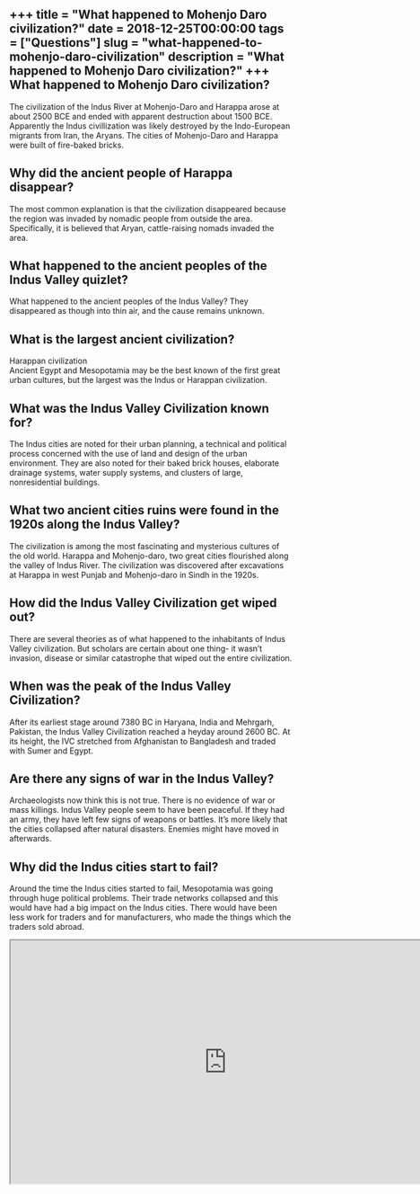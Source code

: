 +++
title = "What happened to Mohenjo Daro civilization?"
date = 2018-12-25T00:00:00
tags = ["Questions"]
slug = "what-happened-to-mohenjo-daro-civilization"
description = "What happened to Mohenjo Daro civilization?"
+++
What happened to Mohenjo Daro civilization?
-------------------------------------------

The civilization of the Indus River at Mohenjo-Daro and Harappa arose at about 2500 BCE and ended with apparent destruction about 1500 BCE. Apparently the Indus civillization was likely destroyed by the Indo-European migrants from Iran, the Aryans. The cities of Mohenjo-Daro and Harappa were built of fire-baked bricks.

Why did the ancient people of Harappa disappear?
------------------------------------------------

The most common explanation is that the civilization disappeared because the region was invaded by nomadic people from outside the area. Specifically, it is believed that Aryan, cattle-raising nomads invaded the area.

What happened to the ancient peoples of the Indus Valley quizlet?
-----------------------------------------------------------------

What happened to the ancient peoples of the Indus Valley? They disappeared as though into thin air, and the cause remains unknown.

What is the largest ancient civilization?
-----------------------------------------

Harappan civilization  
Ancient Egypt and Mesopotamia may be the best known of the first great urban cultures, but the largest was the Indus or Harappan civilization.

What was the Indus Valley Civilization known for?
-------------------------------------------------

The Indus cities are noted for their urban planning, a technical and political process concerned with the use of land and design of the urban environment. They are also noted for their baked brick houses, elaborate drainage systems, water supply systems, and clusters of large, nonresidential buildings.

What two ancient cities ruins were found in the 1920s along the Indus Valley?
-----------------------------------------------------------------------------

The civilization is among the most fascinating and mysterious cultures of the old world. Harappa and Mohenjo-daro, two great cities flourished along the valley of Indus River. The civilization was discovered after excavations at Harappa in west Punjab and Mohenjo-daro in Sindh in the 1920s.

How did the Indus Valley Civilization get wiped out?
----------------------------------------------------

There are several theories as of what happened to the inhabitants of Indus Valley civilization. But scholars are certain about one thing- it wasn’t invasion, disease or similar catastrophe that wiped out the entire civilization.

When was the peak of the Indus Valley Civilization?
---------------------------------------------------

After its earliest stage around 7380 BC in Haryana, India and Mehrgarh, Pakistan, the Indus Valley Civilization reached a heyday around 2600 BC. At its height, the IVC stretched from Afghanistan to Bangladesh and traded with Sumer and Egypt.

Are there any signs of war in the Indus Valley?
-----------------------------------------------

Archaeologists now think this is not true. There is no evidence of war or mass killings. Indus Valley people seem to have been peaceful. If they had an army, they have left few signs of weapons or battles. It’s more likely that the cities collapsed after natural disasters. Enemies might have moved in afterwards.

Why did the Indus cities start to fail?
---------------------------------------

Around the time the Indus cities started to fail, Mesopotamia was going through huge political problems. Their trade networks collapsed and this would have had a big impact on the Indus cities. There would have been less work for traders and for manufacturers, who made the things which the traders sold abroad.

<iframe allow="accelerometer; autoplay; clipboard-write; encrypted-media; gyroscope; picture-in-picture" allowfullscreen="" class="__youtube_prefs__  epyt-is-override  no-lazyload" data-no-lazy="1" data-origheight="433" data-origwidth="770" data-skipgform_ajax_framebjll="" height="433" id="_ytid_94638" loading="lazy" src="https://www.youtube.com/embed/iD0nB9wFLM4?enablejsapi=1&autoplay=0&cc_load_policy=0&cc_lang_pref=&iv_load_policy=1&loop=0&modestbranding=0&rel=1&fs=1&playsinline=0&autohide=2&theme=dark&color=red&controls=1&" title="YouTube player" width="770"></iframe>